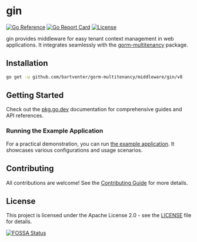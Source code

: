 # gin

[![Go Reference](https://pkg.go.dev/badge/github.com/bartventer/gorm-multitenancy/middleware/gin.svg)](https://pkg.go.dev/github.com/bartventer/gorm-multitenancy/middleware/gin/v8)
[![Go Report Card](https://goreportcard.com/badge/github.com/bartventer/gorm-multitenancy/middleware/gin/v8)](https://goreportcard.com/report/github.com/bartventer/gorm-multitenancy/middleware/gin/v8)
[![License](https://img.shields.io/github/license/bartventer/gorm-multitenancy.svg)](../../LICENSE)

gin provides middleware for easy tenant context management in web applications. It integrates seamlessly with the [gorm-multitenancy](../../README.md) package.

## Installation

```bash
go get -u github.com/bartventer/gorm-multitenancy/middleware/gin/v8
```

## Getting Started

Check out the [pkg.go.dev](https://pkg.go.dev/github.com/bartventer/gorm-multitenancy/middleware/gin/v8) documentation for comprehensive guides and API references.

### Running the Example Application

For a practical demonstration, you can run [the example application](../../examples/README.md). It showcases various configurations and usage scenarios.

## Contributing

All contributions are welcome! See the [Contributing Guide](../../CONTRIBUTING.md) for more details.

## License

This project is licensed under the Apache License 2.0 - see the [LICENSE](../../LICENSE) file for details.

[![FOSSA Status](https://app.fossa.com/api/projects/git%2Bgithub.com%2Fbartventer%2Fgorm-multitenancy.svg?type=large&issueType=license)](https://app.fossa.com/projects/git%2Bgithub.com%2Fbartventer%2Fgorm-multitenancy?ref=badge_large&issueType=license)
